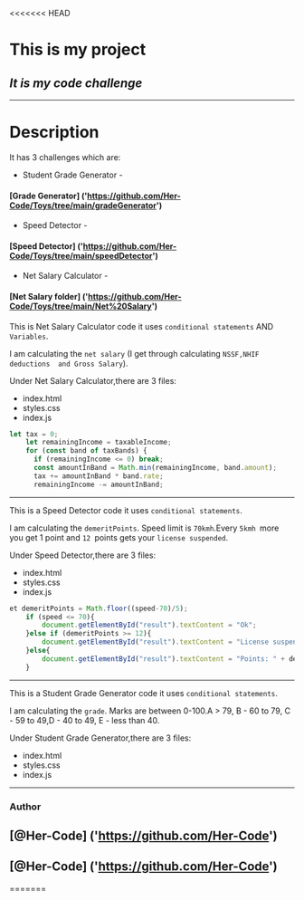 <<<<<<< HEAD
# **This is my project**
## _It is my code challenge_

---
# **Description**
It has 3 challenges which are:

* Student Grade Generator - 

#### [Grade Generator] ('https://github.com/Her-Code/Toys/tree/main/gradeGenerator')

* Speed Detector - 
#### [Speed Detector] ('https://github.com/Her-Code/Toys/tree/main/speedDetector')

* Net Salary Calculator - 
#### [Net Salary folder] ('https://github.com/Her-Code/Toys/tree/main/Net%20Salary')


This is Net Salary Calculator code it uses `conditional statements` AND `Variables`.

I am calculating the `net salary` (I get through calculating `NSSF,NHIF deductions  and Gross Salary`).

Under Net Salary Calculator,there are 3 files:

* index.html
* styles.css
* index.js

``` JavaScript 
let tax = 0;
    let remainingIncome = taxableIncome;
    for (const band of taxBands) {
      if (remainingIncome <= 0) break;
      const amountInBand = Math.min(remainingIncome, band.amount);
      tax += amountInBand * band.rate;
      remainingIncome -= amountInBand;
```


----
This is a Speed Detector code it uses `conditional statements`.

I am calculating the `demeritPoints`. Speed limit is `70kmh`.Every `5kmh `more you get 1 point and `12 `points gets your `license suspended`.

Under Speed Detector,there are 3 files:

* index.html
* styles.css
* index.js

``` JavaScript 
et demeritPoints = Math.floor((speed-70)/5);
    if (speed <= 70){
        document.getElementById("result").textContent = "Ok";
    }else if (demeritPoints >= 12){
        document.getElementById("result").textContent = "License suspended";
    }else{
        document.getElementById("result").textContent = "Points: " + demeritPoints ;
    }
```



----
This is a Student Grade Generator code it uses `conditional statements`.

I am calculating the `grade`. Marks are between 0-100.A > 79, B - 60 to 79, C - 59 to 49,D - 40 to 49, E - less than 40.

Under Student Grade Generator,there are 3 files:

* index.html
* styles.css
* index.js


<!-- ```Input code``` -->


---
### Author
## [@Her-Code] ('https://github.com/Her-Code')
## [@Her-Code] ('https://github.com/Her-Code')
=======
